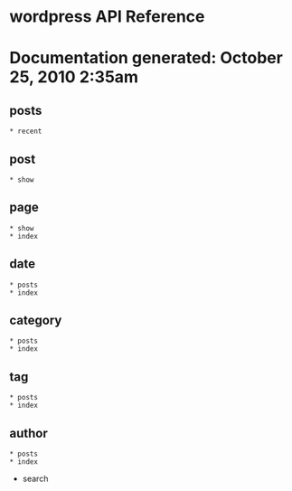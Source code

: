 <h1>wordpress API Reference<h1>
Documentation generated: October 25, 2010 2:35am

<h2>posts</h2>

	* recent

<h2>post</h2>

	* show

<h2>page</h2>

	* show
	* index

<h2>date</h2>

	* posts
	* index

<h2>category</h2>

	* posts
	* index

<h2>tag</h2>

	* posts
	* index

<h2>author</h2>

	* posts
	* index
* search
